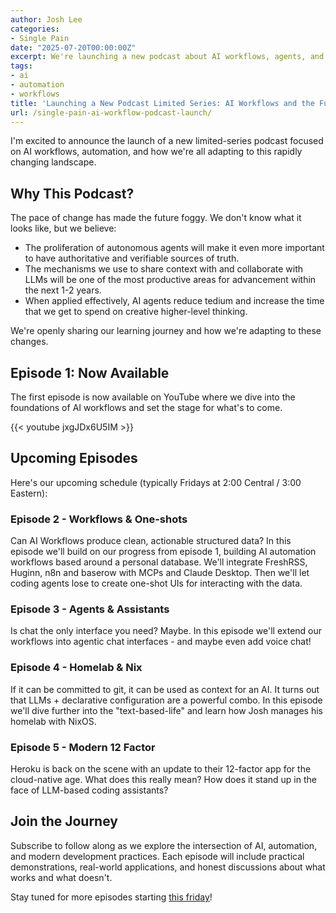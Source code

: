 ```yaml
---
author: Josh Lee
categories:
- Single Pain
date: "2025-07-20T00:00:00Z"
excerpt: We're launching a new podcast about AI workflows, agents, and how we're adapting to the rapid pace of change in AI tooling. Join us as we openly share our learning journey.
tags:
- ai
- automation
- workflows
title: 'Launching a New Podcast Limited Series: AI Workflows and the Future of Work'
url: /single-pain-ai-workflow-podcast-launch/
---
```


I'm excited to announce the launch of a new limited-series podcast focused on AI workflows, automation, and how we're all adapting to this rapidly changing landscape.

## Why This Podcast?

The pace of change has made the future foggy. We don't know what it looks like, but we believe:

- The proliferation of autonomous agents will make it even more important to have authoritative and verifiable sources of truth.
- The mechanisms we use to share context with and collaborate with LLMs will be one of the most productive areas for advancement within the next 1-2 years.
- When applied effectively, AI agents reduce tedium and increase the time that we get to spend on creative higher-level thinking.

We're openly sharing our learning journey and how we're adapting to these changes.

## Episode 1: Now Available

The first episode is now available on YouTube where we dive into the foundations of AI workflows and set the stage for what's to come.

{{< youtube jxgJDx6U5IM >}}

## Upcoming Episodes

Here's our upcoming schedule (typically Fridays at 2:00 Central / 3:00 Eastern):

### Episode 2 - Workflows & One-shots
Can AI Workflows produce clean, actionable structured data? In this episode we'll build on our progress from episode 1, building AI automation workflows based around a personal database. We'll integrate FreshRSS, Huginn, n8n and baserow with MCPs and Claude Desktop. Then we'll let coding agents lose to create one-shot UIs for interacting with the data.

### Episode 3 - Agents & Assistants
Is chat the only interface you need? Maybe. In this episode we'll extend our workflows into agentic chat interfaces - and maybe even add voice chat!

### Episode 4 - Homelab & Nix
If it can be committed to git, it can be used as context for an AI. It turns out that LLMs + declarative configuration are a powerful combo. In this episode we'll dive further into the "text-based-life" and learn how Josh manages his homelab with NixOS.

### Episode 5 - Modern 12 Factor
Heroku is back on the scene with an update to their 12-factor app for the cloud-native age. What does this really mean? How does it stand up in the face of LLM-based coding assistants?

## Join the Journey

Subscribe to follow along as we explore the intersection of AI, automation, and modern development practices. Each episode will include practical demonstrations, real-world applications, and honest discussions about what works and what doesn't.

Stay tuned for more episodes starting [this friday](https://www.youtube.com/live/u75AsRspfr0?si=5ds-0PDakrU8hIvC)!
